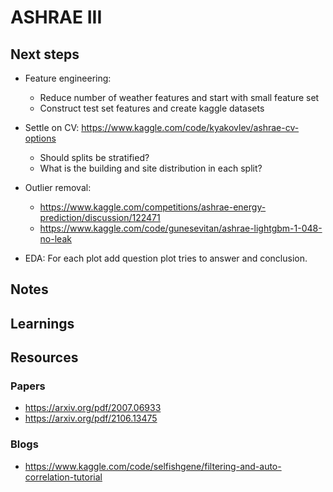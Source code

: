 # ASHRAE III

## Next steps

- Feature engineering:
    - Reduce number of weather features and start with small feature set
    - Construct test set features and create kaggle datasets

- Settle on CV: https://www.kaggle.com/code/kyakovlev/ashrae-cv-options
    - Should splits be stratified?
    - What is the building and site distribution in each split?

- Outlier removal:
    - https://www.kaggle.com/competitions/ashrae-energy-prediction/discussion/122471
    - https://www.kaggle.com/code/gunesevitan/ashrae-lightgbm-1-048-no-leak

- EDA: For each plot add question plot tries to answer and conclusion.


## Notes

## Learnings

## Resources

### Papers

- https://arxiv.org/pdf/2007.06933
- https://arxiv.org/pdf/2106.13475

### Blogs

- https://www.kaggle.com/code/selfishgene/filtering-and-auto-correlation-tutorial